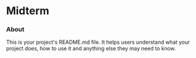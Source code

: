 Midterm
=======

### About

This is your project's README.md file. It helps users understand what your
project does, how to use it and anything else they may need to know.